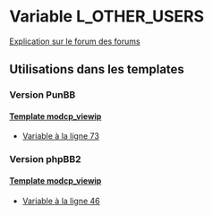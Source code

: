 # Variable L_OTHER_USERS
[Explication sur le forum des forums](http://forum.forumactif.com/t294113-listing-des-variables#L_OTHER_USERS)

## Utilisations dans les templates

### Version PunBB

#### [Template modcp_viewip](punbb/modcp_viewip.md)
* [Variable à la ligne 73](../punbb/modcp_viewip.tpl#L73)

### Version phpBB2

#### [Template modcp_viewip](subsilver/modcp_viewip.md)
* [Variable à la ligne 46](../subsilver/modcp_viewip.tpl#L46)